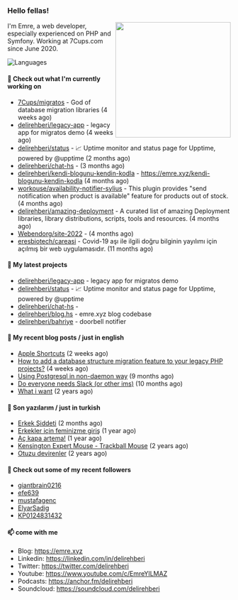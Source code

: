 <h3>Hello fellas!</h3>
 

<img align="right" src="https://media.giphy.com/media/ZE6HYckyroMWwSp11C/giphy-downsized.gif" width="260">

I'm Emre, a web developer, especially experienced on PHP and Symfony. Working at 7Cups.com since June 2020. 

![Languages](https://github-readme-stats.vercel.app/api/top-langs/?username=delirehberi&layout=compact)

#### 👷 Check out what I'm currently working on

- [7Cups/migratos](https://github.com/7Cups/migratos) - God of database migration libraries (4 weeks ago)
- [delirehberi/legacy-app](https://github.com/delirehberi/legacy-app) - legacy app for migratos demo (4 weeks ago)
- [delirehberi/status](https://github.com/delirehberi/status) - 📈 Uptime monitor and status page for Upptime, powered by @upptime (2 months ago)
- [delirehberi/chat-hs](https://github.com/delirehberi/chat-hs) -  (3 months ago)
- [delirehberi/kendi-blogunu-kendin-kodla](https://github.com/delirehberi/kendi-blogunu-kendin-kodla) - https://emre.xyz/kendi-blogunu-kendin-kodla (4 months ago)
- [workouse/availability-notifier-sylius](https://github.com/workouse/availability-notifier-sylius) - This plugin provides &#34;send notification when product is available&#34; feature for products out of stock. (4 months ago)
- [delirehberi/amazing-deployment](https://github.com/delirehberi/amazing-deployment) - A curated list of amazing Deployment libraries, library distributions, scripts, tools and resources. (4 months ago)
- [Webendorg/site-2022](https://github.com/Webendorg/site-2022) -  (4 months ago)
- [eresbiotech/careasi](https://github.com/eresbiotech/careasi) - Covid-19 aşı ile ilgili doğru bilginin yayılımı için açılmış bir web uygulamasıdır. (11 months ago)

#### 🌱 My latest projects

- [delirehberi/legacy-app](https://github.com/delirehberi/legacy-app) - legacy app for migratos demo
- [delirehberi/status](https://github.com/delirehberi/status) - 📈 Uptime monitor and status page for Upptime, powered by @upptime
- [delirehberi/chat-hs](https://github.com/delirehberi/chat-hs) - 
- [delirehberi/blog.hs](https://github.com/delirehberi/blog.hs) - emre.xyz blog codebase 
- [delirehberi/bahriye](https://github.com/delirehberi/bahriye) - doorbell notifier

#### 📜 My recent blog posts / just in english

- [Apple Shortcuts](https://emre.xyz/apple-shortcuts) (2 weeks ago)
- [How to add a database structure migration feature to your legacy PHP projects?](https://emre.xyz/how-to-add-a-database-structure-migration-feature-to-your-legacy-php-projects) (4 weeks ago)
- [Using Postgresql in non-daemon way](https://emre.xyz/using-postgresql-in-non-daemon-way) (9 months ago)
- [Do everyone needs Slack (or other ims)](https://emre.xyz/do-everyone-needs-slack-or-other-ims) (10 months ago)
- [What i want](https://emre.xyz/what-i-want) (2 years ago)

#### 📜 Son yazılarım / just in turkish

- [Erkek Şiddeti](https://emre.xyz/erkek-siddeti) (2 months ago)
- [Erkekler için feminizme giriş](https://emre.xyz/erkekler-icin-feminizme-giris) (1 year ago)
- [Aç kapa artema!](https://emre.xyz/ac-kapa-artema) (1 year ago)
- [Kensington Expert Mouse - Trackball Mouse](https://emre.xyz/kensington-expert-mouse-trackball-mouse) (2 years ago)
- [Otuzu devirenler](https://emre.xyz/otuzu-devirenler) (2 years ago)

#### 👯 Check out some of my recent followers

- [giantbrain0216](https://github.com/giantbrain0216)
- [efe639](https://github.com/efe639)
- [mustafagenc](https://github.com/mustafagenc)
- [ElyarSadig](https://github.com/ElyarSadig)
- [KP0124831432](https://github.com/KP0124831432)

#### 📫 come with me

- Blog: https://emre.xyz
- Linkedin: https://linkedin.com/in/delirehberi
- Twitter: https://twitter.com/delirehberi
- Youtube: https://www.youtube.com/c/EmreYILMAZ
- Podcasts: https://anchor.fm/delirehberi
- Soundcloud: https://soundcloud.com/delirehberi



